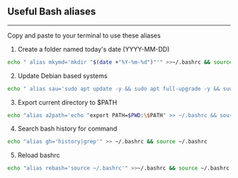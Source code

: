## Useful Bash aliases

---
Copy and paste to your terminal to use these aliases
1) Create a folder named today's date (YYYY-MM-DD)
```bash
echo " alias mkymd='mkdir "$(date +"%Y-%m-%d")"'" >>~/.bashrc && source ~/.bashrc
```
2) Update Debian based systems 
```bash
echo " alias sau='sudo apt update -y && sudo apt full-upgrade -y && sudo apt autoremove -y && sudo apt clean -y && sudo apt autoclean -y'" >> ~/.bashrc && source ~/.bashrc

```
3) Export current directory to $PATH
```bash
echo "alias a2path='echo "export PATH=$PWD:\$PATH" >> ~/.bashrc && source ~/.bashrc
```
4) Search bash history for command
```bash
echo "alias gh='history|grep'" >> ~/.bashrc && source ~/.bashrc

```
5) Reload bashrc

```bash
echo "alias rebash='source ~/.bashrc'" >>~/.bashrc && source ~/.bashrc

```

